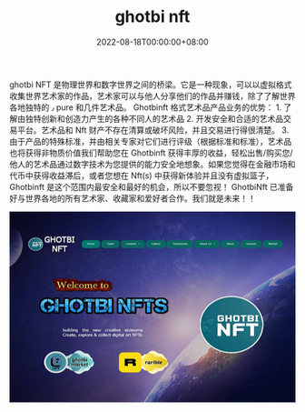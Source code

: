 ﻿---
title: "ghotbi nft"
description: "构建新的创意经济。 创建、探索和收集数字艺术 NFT。"
date: 2022-08-18T00:00:00+08:00
lastmod: 2022-08-18T00:00:00+08:00
draft: false
authors: ["boogArno"]
featuredImage: "ghotbi-nft.png"
tags: ["Collectibles","ghotbi nft"]
categories: ["nfts"]
nfts: ["Collectibles"]
blockchain: "Polygon"
website: "https://dappradar.com/"
twitter: "https://twitter.com/ghotbinft"
discord: ""
telegram: ""
github: ""
youtube: "https://www.youtube.com/channel/UCr65OuksiqEmL1-2sG5TVnQ"
twitch: ""
facebook: "https://www.facebook.com/nftghotbi"
instagram: ""
reddit: ""
medium: ""
steam: ""
gitbook: ""
googleplay: ""
appstore: ""
status: "Live"
weight: 
lightgallery: true
toc: true
pinned: false
recommend: false
recommend1: false
---
ghotbi NFT 是物理世界和数字世界之间的桥梁。它是一种现象，可以以虚拟格式收集世界艺术家的作品，艺术家可以与他人分享他们的作品并赚钱，除了了解世界各地独特的 ٫ pure 和几件艺术品。 Ghotbinft 格式艺术品产品业务的优势： 1. 了解由独特创新和创造力产生的各种不同人的艺术品 2. 开发安全和合适的艺术品交易平台。艺术品和 Nft 财产不存在清算或破坏风险，并且交易进行得很清楚。 3. 由于产品的特殊标准，并由相关专家对它们进行评级（根据标准和标准），艺术品也将获得非物质价值我们帮助您在 Ghotbinft 获得丰厚的收益，轻松出售/购买您/他人的艺术品通过数字技术为您提供的能力安全地想象。如果您觉得在金融市场和代币中获得收益滞后，或者您想在 Nft(s) 中获得新体验并且没有虚拟篮子，Ghotbinft 是这个范围内最安全和最好的机会，所以不要忽视！ GhotbiNft 已准备好与世界各地的所有艺术家、收藏家和爱好者合作。我们就是未来！！

![ghotbinft-dapp-collectibles-matic-image1_ba013e11df50939f94eece6a838f52c7](ghotbinft-dapp-collectibles-matic-image1_ba013e11df50939f94eece6a838f52c7.png)